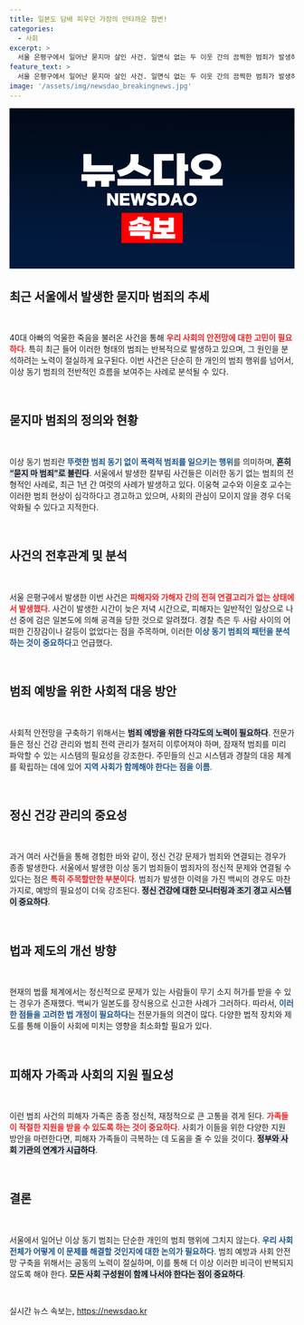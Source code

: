 ```yaml
---
title: 일본도 담배 피우던 가장의 안타까운 참변!
categories:
  - 사회
excerpt: >
  서울 은평구에서 일어난 묻지마 살인 사건. 일면식 없는 두 이웃 간의 끔찍한 범죄가 발생하며, 피해자는 두 아들을 둔 가장. 책임자는 무직 남성으로, 경찰은 심각한 정신적 문제가 있었던 것으로 보인다. 과연 이러한 비극이 다시 일어날 수 있을까? 경계를 늦출 수 없는 상황이다.
feature_text: >
  서울 은평구에서 일어난 묻지마 살인 사건. 일면식 없는 두 이웃 간의 끔찍한 범죄가 발생하며, 피해자는 두 아들을 둔 가장. 책임자는 무직 남성으로, 경찰은 심각한 정신적 문제가 있었던 것으로 보인다. 과연 이러한 비극이 다시 일어날 수 있을까? 경계를 늦출 수 없는 상황이다.
image: '/assets/img/newsdao_breakingnews.jpg'
---
```


<p><img src="/assets/img/newsdao_breakingnews.jpg" alt="ranknews 속보" /></p>

<h2 data-ke-size="size26">최근 서울에서 발생한 묻지마 범죄의 추세</h2>

<p data-ke-size="size16">&nbsp;</p>

<p>40대 아빠의 억울한 죽음을 불러온 사건을 통해 <b><span style="color: #ee2323;">우리 사회의 안전망에 대한 고민이 필요하다</span></b>. 특히 최근 들어 이러한 형태의 범죄는 반복적으로 발생하고 있으며, 그 원인을 분석하려는 노력이 절실하게 요구된다. 이번 사건은 단순히 한 개인의 범죄 행위를 넘어서, 이상 동기 범죄의 전반적인 흐름을 보여주는 사례로 분석될 수 있다.</p>

<p data-ke-size="size16">&nbsp;</p>

<h2 data-ke-size="size26">묻지마 범죄의 정의와 현황</h2>

<p data-ke-size="size16">&nbsp;</p>

<p>이상 동기 범죄란 <b><span style="color: #1a5490;">뚜렷한 범죄 동기 없이 폭력적 범죄를 일으키는 행위</span></b>를 의미하며, <b><span style="background-color: #21538527;">흔히 “묻지 마 범죄”로 불린다</span></b>. 서울에서 발생한 칼부림 사건들은 이러한 동기 없는 범죄의 전형적인 사례로, 최근 1년 간 여럿의 사례가 발생하고 있다. 이웅혁 교수와 이윤호 교수는 이러한 범죄 현상이 심각하다고 경고하고 있으며, 사회의 관심이 모이지 않을 경우 더욱 악화될 수 있다고 지적한다.</p>

<p data-ke-size="size16">&nbsp;</p>

<h2 data-ke-size="size26">사건의 전후관계 및 분석</h2>

<p data-ke-size="size16">&nbsp;</p>

<p>서울 은평구에서 발생한 이번 사건은 <b><span style="color: #ee2323;">피해자와 가해자 간의 전혀 연결고리가 없는 상태에서 발생했다</span></b>. 사건이 발생한 시간이 늦은 저녁 시간으로, 피해자는 일반적인 일상으로 나선 중에 검은 일본도에 의해 공격을 당한 것으로 알려졌다. 경찰 측은 두 사람 사이의 어떠한 긴장감이나 갈등이 없었다는 점을 주목하며, 이러한 <b><span style="color: #1a5490;">이상 동기 범죄의 패턴을 분석하는 것이 중요하다</span></b>고 언급했다.</p>

<p data-ke-size="size16">&nbsp;</p>

<h2 data-ke-size="size26">범죄 예방을 위한 사회적 대응 방안</h2>

<p data-ke-size="size16">&nbsp;</p>

<p>사회적 안전망을 구축하기 위해서는 <b><span style="background-color: #21538527;">범죄 예방을 위한 다각도의 노력이 필요하다</span></b>. 전문가들은 정신 건강 관리와 범죄 전력 관리가 철저히 이루어져야 하며, 잠재적 범죄를 미리 파악할 수 있는 시스템의 필요성을 강조한다. 주민들의 신고 시스템과 경찰의 대응 체계를 확립하는 데에 있어 <b><span style="color: #1a5490;">지역 사회가 함께해야 한다는 점을 이름</span></b>.</p>

<p data-ke-size="size16">&nbsp;</p>

<h2 data-ke-size="size26">정신 건강 관리의 중요성</h2>

<p data-ke-size="size16">&nbsp;</p>

<p>과거 여러 사건들을 통해 경험한 바와 같이, 정신 건강 문제가 범죄와 연결되는 경우가 종종 발생한다. 서울에서 발생한 이상 동기 범죄들이 범죄자의 정신적 문제와 연결될 수 있다는 점은 <b><span style="color: #ee2323;">특히 주목할만한 부분이다</span></b>. 범죄가 발생한 이력을 가진 백씨의 경우도 마찬가지로, 예방의 필요성이 더욱 강조된다. <b><span style="background-color: #21538527;">정신 건강에 대한 모니터링과 조기 경고 시스템이 중요하다</span></b>.</p>

<p data-ke-size="size16">&nbsp;</p>

<h2 data-ke-size="size26">법과 제도의 개선 방향</h2>

<p data-ke-size="size16">&nbsp;</p>

<p>현재의 법률 체계에서는 정신적으로 문제가 있는 사람들이 무기 소지 허가를 받을 수 있는 경우가 존재했다. 백씨가 일본도를 장식용으로 신고한 사례가 그러하다. 따라서, <b><span style="color: #1a5490;">이러한 점들을 고려한 법 개정이 필요하다</span></b>는 전문가들의 의견이 많다. 다양한 법적 장치와 제도를 통해 이들이 사회에 미치는 영향을 최소화할 필요가 있다.</p>

<p data-ke-size="size16">&nbsp;</p>

<h2 data-ke-size="size26">피해자 가족과 사회의 지원 필요성</h2>

<p data-ke-size="size16">&nbsp;</p>

<p>이런 범죄 사건의 피해자 가족은 종종 정신적, 재정적으로 큰 고통을 겪게 된다. <b><span style="color: #ee2323;">가족들이 적절한 지원을 받을 수 있도록 하는 것이 중요하다</span></b>. 사회가 이들을 위한 다양한 지원 방안을 마련한다면, 피해자 가족들이 극복하는 데 도움을 줄 수 있을 것이다. <b><span style="background-color: #21538527;">정부와 사회 기관의 연계가 시급하다</span></b>.</p>

<p data-ke-size="size16">&nbsp;</p>

<h2 data-ke-size="size26">결론</h2>

<p data-ke-size="size16">&nbsp;</p>

<p>서울에서 일어난 이상 동기 범죄는 단순한 개인의 범죄 행위에 그치지 않는다. <b><span style="color: #1a5490;">우리 사회 전체가 어떻게 이 문제를 해결할 것인지에 대한 논의가 필요하다</span></b>. 범죄 예방과 사회 안전망 구축을 위해서는 공동의 노력이 절실하며, 이를 통해 더 이상 이러한 비극이 반복되지 않도록 해야 한다. <b><span style="background-color: #21538527;">모든 사회 구성원이 함께 나서야 한다는 점이 중요하다</span></b>.</p>

<p data-ke-size="size16">&nbsp;</p>
실시간 뉴스 속보는, <a href="https://newsdao.kr" rel="dofollow">https://newsdao.kr</a>


